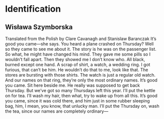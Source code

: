 # Identification
## Wisława Szymborska
Translated from the Polish by Clare Cavanagh and Stanislaw Baranczak
It’s good you came—she says.
You heard a plane crashed on Thursday?
Well so they came to see me
about it.
The story is he was on the passenger list.
So what, he might have changed his mind.
They gave me some pills so I wouldn’t fall apart.
Then they showed me I don’t know who.
All black, burned except one hand.
A scrap of shirt, a watch, a wedding ring.
I got furious, that can’t be him.
He wouldn’t do that to me, look like that.
The stores are bursting with those shirts.
The watch is just a regular old watch.
And our names on that ring,
they’re only the most ordinary names.
It’s good you came. Sit here beside me.
He really was supposed to get back Thursday.
But we’ve got so many Thursdays left this year.
I’ll put the kettle on for tea.
I’ll wash my hair, then what,
try to wake up from all this.
It’s good you came, since it was cold there,
and him just in some rubber sleeping bag,
him, I mean, you know, that unlucky man.
I’ll put the Thursday on, wash the tea,
since our names are completely ordinary—